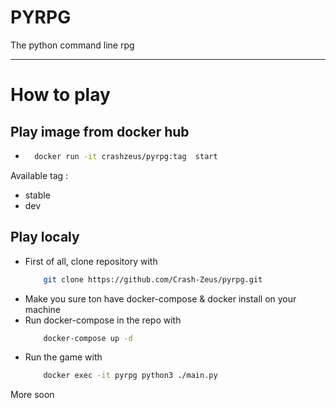 # PYRPG

The python command line rpg

----------------------

# How to play

## Play image from docker hub

- ```bash 
    docker run -it crashzeus/pyrpg:tag  start
    ```
Available tag :
- stable
- dev

## Play localy
-  First of all, clone repository with 
    ```bash 
        git clone https://github.com/Crash-Zeus/pyrpg.git
    ```
-  Make you sure ton have docker-compose & docker install on your machine
-  Run docker-compose in the repo with
    ```bash 
        docker-compose up -d
    ```
-  Run the game with
    ```bash
        docker exec -it pyrpg python3 ./main.py
    ```
More soon